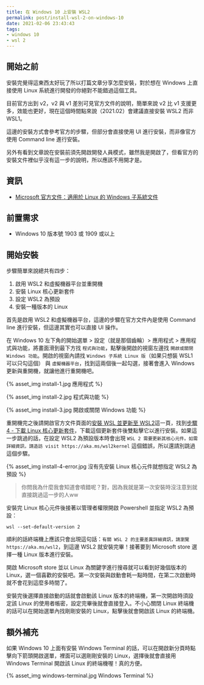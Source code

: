 ```yaml
---
title: 在 Windows 10 上安裝 WSL2
permalink: post/install-wsl-2-on-windows-10
date: 2021-02-06 23:43:43
tags:
- windows 10
- wsl 2
---
```


## 開始之前

安裝完覺得這東西太好玩了所以打篇文章分享怎麼安裝，對於想在 Windows 上直接使用 Linux 系統進行開發的你絕對不能錯過這個工具。

目前官方出到 v2，v2 與 v1 差別可見官方文件的說明，簡單來說 v2 比 v1 支援更多，效能也更好，現在這個時間點來說（2021.02）會建議直接安裝 WSL2 而非 WSL1。

這邊的安裝方式會參考官方的步驟，但部分會直接使用 UI 進行安裝，而非像官方使用 Command line 進行安裝。

另外有看到文章說在安裝前須先開啟開發人員模式，雖然我是開啟了，但看官方的安裝文件裡似乎沒有這一步的說明，所以應該不用開才是。

## 資訊

- [Microsoft 官方文件：適用於 Linux 的 Windows 子系統文件](https://docs.microsoft.com/zh-tw/windows/wsl/)

## 前置需求

- Windows 10 版本號 1903 或 1909 或以上

## 開始安裝

步驟簡單來說總共有四步：

1. 啟用 WSL2 和虛擬機器平台並重開機
1. 安裝 Linux 核心更新套件
1. 設定 WSL2 為預設
1. 安裝一種版本的 Linux

首先是啟用 WSL2 和虛擬機器平台，這邊的步驟在官方文件內是使用 Command line 進行安裝，但這邊其實也可以直接 UI 操作。

在 Windows 10 左下角的開始選單 > 設定（就是那個齒輪）> 應用程式 > 應用程式與功能，將畫面滑到最下方找 `程式與功能`，點擊後開啟的視窗左邊找 `開啟或關閉 Windows 功能`。開啟的視窗內請找 `Windows 子系統 Linux 版`（如果只想裝 WSL1 可以只勾這個） 與 `虛擬機器平台`，找到這兩個後一起勾選，接著會進入 Windows 更新與重開機，就讓他進行重開機吧。

{% asset_img install-1.jpg 應用程式 %}

{% asset_img install-2.jpg 程式與功能 %}

{% asset_img install-3.jpg 開啟或關閉 Windows 功能 %}

重開機完之後請開啟官方文件頁面的[安裝 WSL 並更新至 WSL2](https://docs.microsoft.com/zh-tw/windows/wsl/install-win10)這一頁，找到[步驟4 - 下載 Linux 核心更新套件](https://docs.microsoft.com/zh-tw/windows/wsl/install-win10#step-4---download-the-linux-kernel-update-package)，下載這個更新套件後雙點擊它以進行安裝。如果這一步跳過的話，在設定 WSL2 為預設版本時會出現 `WSL 2 需要更新其核心元件。如需詳細資訊，請造訪 visit https://aka.ms/wsl2kernel` 這個錯誤，所以還請別跳過這個步驟。

{% asset_img install-4-error.jpg 沒有先安裝 Linux 核心元件就想指定 WSL2 為預設 %}

> 你問我為什麼我會知道會噴錯呢？對，因為我就是第一次安裝時沒注意到就直接跳過這一步的人ww

安裝完 Linux 核心元件後接著以管理者權限開啟 Powershell 並指定 WSL2 為預設：

```shell=
wsl --set-default-version 2
```

順利的話終端機上應該只會出現這句話：`有關 WSL 2 的主要差異詳細資訊，請瀏覽 https://aka.ms/wsl2`，到這邊 WSL2 就安裝完畢！接著要到 Microsoft store 選擇一種 Linux 版本進行安裝。

開啟 Microsoft store 並以 Linux 為關鍵字進行搜尋就可以看到好幾個版本的 Linux，選一個喜歡的安裝吧。第一次安裝與啟動會耗一點時間，在第二次啟動時就不會花到這麼多時間了。

安裝完後選擇直接啟動的話就會啟動該 Linux 版本的終端機，第一次開啟時須設定該 Linux 的使用者帳密，設定完畢後就會直接登入。不小心關閉 Linux 終端機的話可以在開始選單內找剛剛安裝的 Linux，點擊後就會開啟該 Linux 的終端機。

## 額外補充

如果 Windows 10 上面有安裝 Windows Terminal 的話，可以在開啟新分頁時點擊向下箭頭開啟選單，裡面可以選剛剛安裝的 Linux，選擇後就會直接用 Windows Terminal 開啟該 Linux 的終端機喔！真的方便。

{% asset_img windows-terminal.jpg Windows Terminal %}
